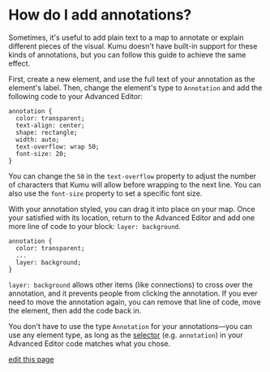 # How do I add annotations?

Sometimes, it's useful to add plain text to a map to annotate or explain different pieces of the visual. Kumu doesn't have built-in support for these kinds of annotations, but you can follow this guide to achieve the same effect.

First, create a new element, and use the full text of your annotation as the element's label. Then, change the element's type to `Annotation` and add the following code to your Advanced Editor:

```
annotation {
  color: transparent;
  text-align: center;
  shape: rectangle;
  width: auto;
  text-overflow: wrap 50;
  font-size: 20;
}
```

You can change the `50` in the `text-overflow` property to adjust the number of characters that Kumu will allow before wrapping to the next line. You can also use the `font-size` property to set a specific font size.

With your annotation styled, you can drag it into place on your map. Once your satisfied with its location, return to the Advanced Editor and add one more line of code to your block: `layer: background`.

```
annotation {
  color: transparent;
  ...
  layer: background;
}
```

`layer: background` allows other items (like connections) to cross over the annotation, and it prevents people from clicking the annotation. If you ever need to move the annotation again, you can remove that line of code, move the element, then add the code back in.

<p class="alert alert-info">
  You don't have to use the type <code>Annotation</code> for your annotations—you can use any element type, as long as the <a href="/guides/selectors.html">selector</a> (e.g. <code>annotation</code>) in your Advanced Editor code matches what you chose.
</p>


<span class="edit-link"><a href="https://github.com/kumu/docs/blob/master/faq/how-do-i-add-annotations.md" target="_blank"><i class="fa fa-github"></i> edit this page</a></span>
